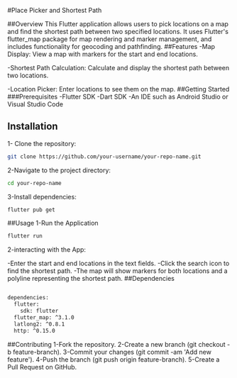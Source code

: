 #Place Picker and Shortest Path

##Overview
This Flutter application allows users to pick locations on a map and find the shortest path between two specified locations. It uses Flutter's flutter_map package for map rendering and marker management, and includes functionality for geocoding and pathfinding.
##Features
-Map Display: View a map with markers for the start and end locations.

-Shortest Path Calculation: Calculate and display the shortest path between two locations.

-Location Picker: Enter locations to see them on the map.
##Getting Started
###Prerequisites
-Flutter SDK
-Dart SDK
-An IDE such as Android Studio or Visual Studio Code
## Installation
1- Clone the repository:
```bash
git clone https://github.com/your-username/your-repo-name.git

```
2-Navigate to the project directory:
```bash
cd your-repo-name

```
3-Install dependencies:
```bash
flutter pub get

```
##Usage
1-Run the Application
```bash
flutter run

```
2-interacting with the App:

-Enter the start and end locations in the text fields.
-Click the search icon to find the shortest path.
-The map will show markers for both locations and a polyline representing the shortest path.
##Dependencies

```bash

dependencies:
  flutter:
    sdk: flutter
  flutter_map: ^3.1.0
  latlong2: ^0.8.1
  http: ^0.15.0

```
##Contributing 
1-Fork the repository.
2-Create a new branch (git checkout -b feature-branch).
3-Commit your changes (git commit -am 'Add new feature').
4-Push the branch (git push origin feature-branch).
5-Create a Pull Request on GitHub.
    

